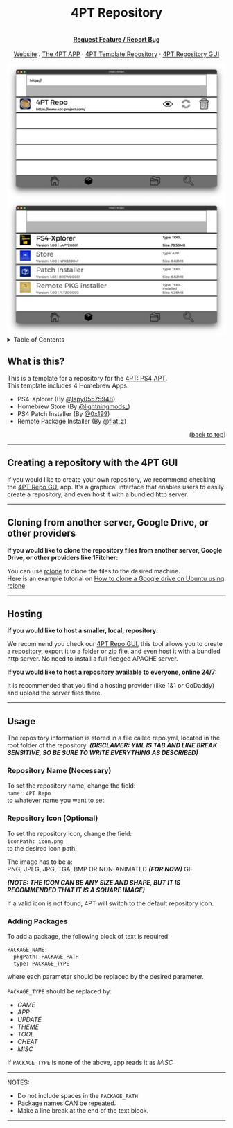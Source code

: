 <div id="top"></div>

<h1 align="center">4PT Repository</h1>

  <p align="center">
    <br />
    <a href="https://github.com/victorrjimenezz/4PT-Repository/issues"><strong>Request Feature / Report Bug</strong></a>
    <br />
    <br />
    <a href="https://www.4pt-project.com">Website</a>
    .
    <a href="https://github.com/victorrjimenezz/PS4-4PT">The 4PT APP</a>
    ·
    <a href="https://github.com/victorrjimenezz/4PT-Repository">4PT Template Repository</a>
    ·
    <a href="https://github.com/victorrjimenezz/4PT-REPO-GUI">4PT Repository GUI</a>
  </p>
</div>

<div align="center">
  <img src="screenshots/screenshot0.png" alt="Logo">
  <img src="screenshots/screenshot1.png" alt="Logo">
</div>


<!-- TABLE OF CONTENTS -->
<details>
  <summary>Table of Contents</summary>
  <ol>
    <li>
      <a href="#wit">What is this?</a>
    </li>
    <li><a href="#gui">Creating a repository with the 4PT GUI</a></li>
    <li><a href="#providers">Cloning from Providers</a></li>
    <li><a href="#server">Hosting</a></li>
    <li><a href="#usage">Usage</a>
    <ul>
    <li><a href="#repoName">Repository Name</a></li>
    <li><a href="#repoIcon">Repository Icon</a></li>
    <li><a href="#pkg">Adding Packages</a></li>
    </ul></li>
  </ol>
</details>

<div id="wit"></div>

## What is this?

This is a template for a repository for the <a href="https://github.com/victorrjimenezz/PS4-4PT">4PT: PS4 APT</a>.</br>
This template includes 4 Homebrew Apps: </br>
* PS4-Xplorer (By <a href="https://twitter.com/lapy05575948">@lapy05575948</a>)
* Homebrew Store (By <a href="https://twitter.com/lightningmods_">@lightningmods_</a>)
* PS4 Patch Installer (By <a href="https://twitter.com/0x199">@0x199</a>)
* Remote Package Installer (By <a href="https://twitter.com/flat_z">@flat_z</a>)
<p align="right">(<a href="#top">back to top</a>)</p>

******

<div id="gui"></div>

## Creating a repository with the 4PT GUI

If you would like to create your own repository, we recommend checking the [4PT Repo GUI](https://github.com/victorrjimenezz/4PT-REPO-GUI)
app. It's a graphical interface that enables users to easily create a repository, and even host it with a bundled http server.

******

<div id="providers"></div>

## Cloning from another server, Google Drive, or other providers

**If you would like to clone the repository files from another server,  Google Drive, or other providers like 1Fitcher:** </br>

You can use [rclone](https://rclone.org) to clone the files to the desired machine. </br>
Here is an example tutorial on [How to clone a Google drive on Ubuntu using rclone](https://m.youtube.com/watch?v=f8K-V3HHDA0)

******

<div id="server"></div>

## Hosting

**If you would like to host a smaller, local, repository:** </br>

We recommend you check our [4PT Repo GUI](https://github.com/victorrjimenezz/4PT-REPO-GUI), this tool allows you
to create a repository, export it to a folder or zip file, and even host it with a bundled http server. No need to install
a full fledged APACHE server.

**If you would like to host a repository available to everyone, online 24/7:** </br>

It is recommended that you find a hosting provider (like 1&1 or GoDaddy) and upload the server files there.


******

<div id="usage"></div>

## Usage
The repository information is stored in a file called repo.yml, located in the root folder of the 
repository. ***(DISCLAMER: YML IS TAB AND LINE BREAK SENSITIVE, SO BE SURE TO WRITE EVERYTHING AS DESCRIBED)***

<div id="repoName"></div>

### Repository Name (Necessary)
To set the repository name, change the field: </br>
`name: 4PT Repo` </br>
to whatever name you want to set.

<div id="repoIcon"></div>

### Repository Icon (Optional)
To set the repository icon, change the field: </br>
`iconPath: icon.png` </br>
to the desired icon path.

The image has to be a: </br>
PNG, JPEG, JPG, TGA, BMP OR NON-ANIMATED ***(FOR NOW)*** GIF </br>

***(NOTE: THE ICON CAN BE ANY SIZE AND SHAPE, BUT IT IS RECOMMENDED THAT IT IS
A SQUARE IMAGE)***

If a valid icon is not found, 4PT will switch to the default repository icon.

<div id="pkg"></div>

### Adding Packages
To add a package, the following block of text is required
```
PACKAGE_NAME:
  pkgPath: PACKAGE_PATH
  type: PACKAGE_TYPE
```

where each parameter should be replaced by the desired parameter. </br></br>
```PACKAGE_TYPE``` should be replaced by:
- *GAME*
- *APP*
- *UPDATE*
- *THEME*
- *TOOL*
- *CHEAT*
- *MISC*

If ```PACKAGE_TYPE``` is none of the above, app reads it as *MISC*

***
NOTES: </br>

- Do not include spaces in the ```PACKAGE_PATH```</br>
- Package names CAN be repeated. </br>
- Make a line break at the end of the text block.
***